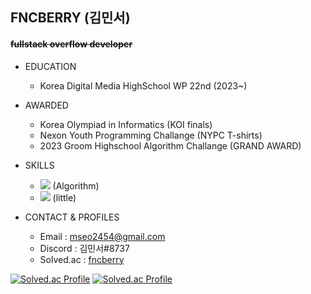 ## FNCBERRY (김민서)
#### ~~fullstack overflow developer~~
+ EDUCATION
  + Korea Digital Media HighSchool WP 22nd (2023~)


+ AWARDED
  + Korea Olympiad in Informatics (KOI finals)
  + Nexon Youth Programming Challange (NYPC T-shirts)
  + 2023 Groom Highschool Algorithm Challange (GRAND AWARD)


+ SKILLS
  + <img src="https://img.shields.io/badge/C++-00599C?style=flat&logo=C++&logoColor=skyblue"/> (Algorithm)
  + <img src="https://img.shields.io/badge/-00599C?style=flat&logo=JavaScript&logoColor=yellow"/> (little)
 
 
+ CONTACT & PROFILES
  + Email : mseo2454@gmail.com
  + Discord : 김민서#8737
  + Solved.ac : [fncberry](https://solved.ac/profile/fncberry)


[![Solved.ac Profile](http://mazassumnida.wtf/api/v2/generate_badge?boj=fncberry)](https://solved.ac/fncberry)
[![Solved.ac Profile](http://mazassumnida.wtf/api/generate_badge?boj=fncberry)](https://solved.ac/fncberry)
